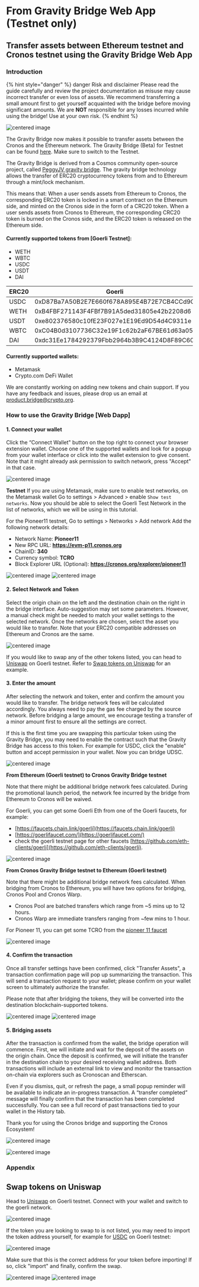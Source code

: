 # From Gravity Bridge Web App  (Testnet only)

## Transfer assets between Ethereum testnet and Cronos testnet using the Gravity Bridge Web App

### Introduction

{% hint style="danger" %}
danger Risk and disclaimer Please read the guide carefully and review the project documentation as misuse may cause incorrect transfer or even loss of assets. We recommend transferring a small amount first to get yourself acquainted with the bridge before moving significant amounts. We are **NOT** responsible for any losses incurred while using the bridge! Use at your own risk.&#x20;
{% endhint %}

![centered image](assets/bridge.png)

The Gravity Bridge now makes it possible to transfer assets between the Cronos and the Ethereum network. The Gravity Bridge (Beta) for Testnet can be found [here](https://cronos.org/bridge/). Make sure to switch to the Testnet.

The Gravity Bridge is derived from a Cosmos community open-source project, called [PeggyJV gravity bridge](https://github.com/PeggyJV/gravity-bridge). The gravity bridge technology allows the transfer of ERC20 cryptocurrency tokens from and to Ethereum through a mint/lock mechanism.

This means that: When a user sends assets from Ethereum to Cronos, the corresponding ERC20 token is locked in a smart contract on the Ethereum side, and minted on the Cronos side in the form of a CRC20 token. When a user sends assets from Cronos to Ethereum, the corresponding CRC20 token is burned on the Cronos side, and the ERC20 token is released on the Ethereum side.

#### Currently supported tokens from \[Goerli Testnet]:

* WETH
* WBTC
* USDC
* USDT
* DAI

| ERC20 | Goerli                                     | Pioneer11                                  |
| ----- | ------------------------------------------ | ------------------------------------------ |
| USDC  | 0xD87Ba7A50B2E7E660f678A895E4B72E7CB4CCd9C | 0x8a8DfedBF6650737DFf63c2f455ecC54AcEcF197 |
| WETH  | 0xB4FBF271143F4FBf7B91A5ded31805e42b2208d6 | 0x17774909725bA203B8501C1DEb22F2495584197e |
| USDT  | 0xe802376580c10fE23F027e1E19Ed9D54d4C9311e | 0xA5e7cD85b15586ecb8DA34AcEE42FF83ABcB555b |
| WBTC  | 0xC04B0d3107736C32e19F1c62b2aF67BE61d63a05 | 0x7825cB7feEAD896241f748c89550F3D01AF51e48 |
| DAI   | 0xdc31Ee1784292379Fbb2964b3B9C4124D8F89C60 | 0x71339a9C403383c3E18712130615d369Ff9a7124 |

#### Currently supported wallets:

* Metamask
* Crypto.com DeFi Wallet

We are constantly working on adding new tokens and chain support. If you have any feedback and issues, please drop us an email at product.bridge@crypto.org.

### How to use the Gravity Bridge \[Web Dapp]

#### 1. Connect your wallet

Click the “Connect Wallet" button on the top right to connect your browser extension wallet. Choose one of the supported wallets and look for a popup from your wallet interface or click into the wallet extension to give consent. Note that it might already ask permission to switch network, press "Accept" in that case.

![centered image](assets/webapp\_connect\_wallet\_pioneer.png)

**Testnet** If you are using Metamask, make sure to enable test networks, on the Metamask wallet Go to settings > Advanced > enable `Show test networks`. Now you should be able to select the Goerli Test Network in the list of networks, which we will be using in this tutorial.

For the Pioneer11 testnet, Go to settings > Networks > Add network Add the following network details:

* Network Name: **Pioneer11**
* New RPC URL: **https://evm-p11.cronos.org**
* ChainID: **340**
* Currency symbol: **TCRO**
* Block Explorer URL (Optional): **https://cronos.org/explorer/pioneer11**

![centered image](assets/testnetworks.png) ![centered image](assets/metamaskpioneer11.png)

#### 2. Select Network and Token

Select the origin chain on the left and the destination chain on the right in the bridge interface. Auto-suggestion may set some parameters. However, a manual check might be needed to match your wallet settings to the selected network. Once the networks are chosen, select the asset you would like to transfer. Note that your ERC20 compatible addresses on Ethereum and Cronos are the same.

![centered image](assets/pioneerassets.png)

If you would like to swap any of the other tokens listed, you can head to [Uniswap](https://app.uniswap.org/#/swap?chain=goerli) on Goerli testnet. Refer to [Swap tokens on Uniswap](gb-testnet.md#swap-tokens-on-uniswap) for an example.

#### 3. Enter the amount

After selecting the network and token, enter and confirm the amount you would like to transfer. The bridge network fees will be calculated accordingly. You always need to pay the gas fee charged by the source network. Before bridging a large amount, we encourage testing a transfer of a minor amount first to ensure all the settings are correct.

If this is the first time you are swapping this particular token using the Gravity Bridge, you may need to enable the contract such that the Gravity Bridge has access to this token. For example for USDC, click the "enable" button and accept permission in your wallet. Now you can bridge UDSC.

![centered image](assets/enablecontract.png)

**From Ethereum (Goerli testnet) to Cronos Gravity Bridge testnet**

Note that there might be additional bridge network fees calculated. During the promotional launch period, the network fee incurred by the bridge from Ethereum to Cronos will be waived.

For Goerli, you can get some Goerli Eth from one of the Goerli faucets, for example:

* [https://faucets.chain.link/goerli](https://faucets.chain.link/goerli)
* [https://goerlifaucet.com/](https://goerlifaucet.com/)
* check the goerli testnet page for other faucets [https://github.com/eth-clients/goerli](https://github.com/eth-clients/goerli).

![centered image](assets/transferassets1.png)

**From Cronos Gravity Bridge testnet to Ethereum (Goerli testnet)**

Note that there might be additional bridge network fees calculated. When bridging from Cronos to Ethereum, you will have two options for bridging, Cronos Pool and Cronos Warp.

* Cronos Pool are batched transfers which range from \~5 mins up to 12 hours.
* Cronos Warp are immediate transfers ranging from \~few mins to 1 hour.

For Pioneer 11, you can get some TCRO from the [pioneer 11 faucet](https://cronos.org/pioneer11-faucet)

![centered image](assets/transferassets2.png)

#### 4. Confirm the transaction

Once all transfer settings have been confirmed, click "Transfer Assets", a transaction confirmation page will pop up summarizing the transaction. This will send a transaction request to your wallet; please confirm on your wallet screen to ultimately authorize the transfer.

Please note that after bridging the tokens, they will be converted into the destination blockchain-supported tokens.

![centered image](assets/confirmpioneer.png) ![centered image](assets/confirmmetamask.png)

#### 5. Bridging assets

After the transaction is confirmed from the wallet, the bridge operation will commence. First, we will initiate and wait for the deposit of the assets on the origin chain. Once the deposit is confirmed, we will initiate the transfer in the destination chain to your desired receiving wallet address. Both transactions will include an external link to view and monitor the transaction on-chain via explorers such as Cronoscan and Etherscan.

Even if you dismiss, quit, or refresh the page, a small popup reminder will be available to indicate an in-progress transaction. A “transfer completed” message will finally confirm that the transaction has been completed successfully. You can see a full record of past transactions tied to your wallet in the History tab.

Thank you for using the Cronos bridge and supporting the Cronos Ecosystem!

![centered image](assets/bridgingcompleted.png)

![centered image](assets/bridginghistory.png)

### Appendix

## Swap tokens on Uniswap

Head to [Uniswap](https://app.uniswap.org/#/swap?chain=goerli) on Goerli testnet. Connect with your wallet and switch to the goerli network.

![centered image](assets/Uniswap.png)

If the token you are looking to swap to is not listed, you may need to import the token address yourself, for example for [USDC](https://goerli.etherscan.io/address/0xD87Ba7A50B2E7E660f678A895E4B72E7CB4CCd9C) on Goerli testnet:

![centered image](assets/Uniswaptoken.png)

Make sure that this is the correct address for your token before importing! If so, click "import" and finally, confirm the swap.

![centered image](assets/Uniswaptokenimport.png) ![centered image](assets/Uniswaptokenconfirm.png)

